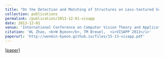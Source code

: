 ```yaml
---
title: "On the Detection and Matching of Structures on Less-textured Scenes"
collection: publications
permalink: /publication/2013-12-01-visapp
date: 2013-12-01
venue: 'International Conference on Computer Vision Theory and Applications (VISAPP)'
citation: 'WL Zhao, <b>W Byeon</b>, TM Breuel,  <i>VISAPP 2013</i>'
paperurl: 'http://wonmin-byeon.github.io/files/15-13-visapp.pdf'
---
```

[[paper]](http://wonmin-byeon.github.io/files/15-13-visapp.pdf)
